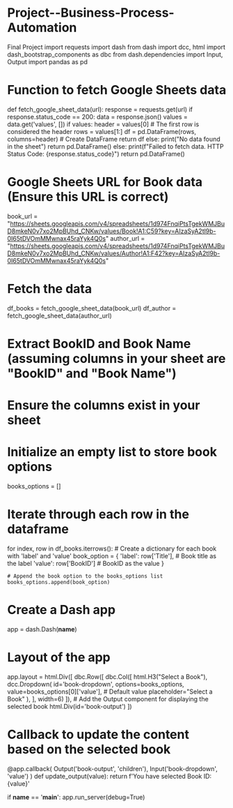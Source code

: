 # Project--Business-Process-Automation
Final Project
import requests
import dash
from dash import dcc, html
import dash_bootstrap_components as dbc
from dash.dependencies import Input, Output
import pandas as pd

# Function to fetch Google Sheets data
def fetch_google_sheet_data(url):
    response = requests.get(url)
    if response.status_code == 200:
        data = response.json()
        values = data.get('values', [])
        if values:
            header = values[0]  # The first row is considered the header
            rows = values[1:]
            df = pd.DataFrame(rows, columns=header)  # Create DataFrame
            return df
        else:
            print("No data found in the sheet")
            return pd.DataFrame()
    else:
        print(f"Failed to fetch data. HTTP Status Code: {response.status_code}")
        return pd.DataFrame()

# Google Sheets URL for Book data (Ensure this URL is correct)
book_url = "https://sheets.googleapis.com/v4/spreadsheets/1d974FnqiPtsTgekWMJBuD8mkeN0v7xo2MpBUhd_CNKw/values/Book!A1:C59?key=AIzaSyA2tl9b-0I65tDVOmMMwnax45raYyk4Q0s"
author_url = "https://sheets.googleapis.com/v4/spreadsheets/1d974FnqiPtsTgekWMJBuD8mkeN0v7xo2MpBUhd_CNKw/values/Author!A1:F42?key=AIzaSyA2tl9b-0I65tDVOmMMwnax45raYyk4Q0s"

# Fetch the data
df_books = fetch_google_sheet_data(book_url)
df_author = fetch_google_sheet_data(author_url)

# Extract BookID and Book Name (assuming columns in your sheet are "BookID" and "Book Name")
# Ensure the columns exist in your sheet
# Initialize an empty list to store book options
books_options = []

# Iterate through each row in the dataframe
for index, row in df_books.iterrows():
    # Create a dictionary for each book with 'label' and 'value'
    book_option = {
        'label': row['Title'],  # Book title as the label
        'value': row['BookID']  # BookID as the value
    }

    # Append the book option to the books_options list
    books_options.append(book_option)

# Create a Dash app
app = dash.Dash(__name__)

# Layout of the app
app.layout = html.Div([
    dbc.Row([
        dbc.Col([
            html.H3("Select a Book"),
            dcc.Dropdown(
                id='book-dropdown',
                options=books_options,
                value=books_options[0]['value'],  # Default value
                placeholder="Select a Book"
            ),
        ], width=6)
    ]),
    # Add the Output component for displaying the selected book
    html.Div(id='book-output')
])

# Callback to update the content based on the selected book
@app.callback(
    Output('book-output', 'children'),
    Input('book-dropdown', 'value')
)
def update_output(value):
    return f'You have selected Book ID: {value}'



if __name__ == '__main__':
    app.run_server(debug=True)
